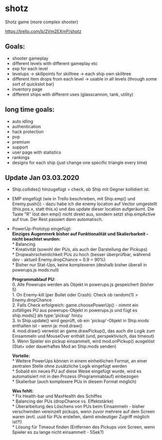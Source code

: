 # shotz
Shotz game (more complex shooter)

https://trello.com/b/2Vm2EXmP/shotz

## Goals:
* shooter gameplay
* different levels with different gameplay etc
* exp for each level
* levelups -> skillpoints for skilltree -> each ship own skilltree
* different item drops from each level -> usable in all levels (through some sort of quickslot bar)
* inventory page
* different ships with different uses (glasscannon, tank, utility)


## long time goals:
* auto idling
* authentication
* hack protection
* pvp
* premium
* support
* user page with statistics
* rankings
* designs for each ship (just change one specific triangle every time)


## Update Jan 03.03.2020
- Ship.collides() hinzugefügt = check, ob Ship mit Gegner kollidiert ist.

- EMP eingefügt (wie in Trello beschrieben, mit Ship.emp() und Enemy.push()) - dazu
  habe ich die enemy location auf Vector umgestellt (this.pos.x, statt this.x) und
  das update dieser location aufgeräumt. Die Taste "R" löst den emp() nicht direkt aus,
  sondern setzt ship.empActive auf true. Der Rest passiert dann automatisch.

- PowerUp-Prototyp eingefügt:  
    **Einziges Augenmerk bisher auf Funktionalität und Skalierbarkeit - nicht beachtet wurden:**  
        * Balancing  
        * Kreativität (sowohl der PUs, als auch der Darstellung der Pickups)  
        * Dropwahrscheinlichkeit PUs zu hoch (besser überprüfbar, während dev -
          aktuell Enemy.dropChance = 0.9 = 90%)  
        * Bisher nur Stat-Ups, keine komplexeren (deshalb bisher überall in
          powerups.js mods:null)  

    **Programmablauf PU:**  
        0. Alle Powerups werden als Objekt in powerups.js gespeichert (bisher 5)  
        1. On Enemy-kill (per Bullet oder Crash): Check ob random(1) > Enemy.dropChance  
        2. Falls Check erfolgreich: game.choosePowerUp() - nimmt ein zufälliges PU
           aus powerups-Objekt in powerups.js und fügt es ship.mods[] als type:'pickup' hinzu  
        3. In Ship.update() wird geprüft, ob ein 'pickup'-Objekt in Ship.mods
           enthalten ist - wenn ja: mod.draw()  
        4. mod.draw() verweist an game.drawPickup(), das auch die Logik zum
           Einsammeln und MouseOver enthält (und, perspektivisch, das timeout)  
        5. Wenn Spieler ein pickup einsammelt, wird mod.onPickup() ausgelöst
           (Stat+ oder dauerhaftes Mod an Ship.mods senden)  

    **Vorteile:**  
        * Weitere PowerUps können in einem einheitlichen Format, an einer zentralen
          Stelle ohne zusätzliche Logik eingefügt werden  
        * Sobald ein neues PU auf diese Weise eingefügt wurde, wird es automatisiert
          mit in den Prozess (Programmablauf) einbezogen  
        * Skalierbar (auch komplexere PUs in diesem Format möglich)  

    **Was fehlt:**  
        * Fix Health-bar und MaxHealth des Schiffes  
        * Balancing der PUs (dropChance vs. Effektstärke)  
        * Überarbeitung des Löschens von PUs beim Einsammeln - bisher verschwinden
          vereinzelt pickups, wenn zuvor mehrere auf dem Screen waren (evtl. uuid
          für PUs erstellen, damit eindeutiger Zugriff möglich ist?!)  
        * Lösung für Timeout finden (Entfernen des Pickups vom Screen, wenn
          Spieler es zu lange nicht einsammelt - 5Sek?)  
